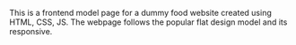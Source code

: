 This is a frontend model page for a dummy food website created using HTML, CSS, JS. The webpage follows the popular flat design model and its responsive.

